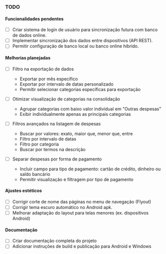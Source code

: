 ﻿### TODO

#### Funcionalidades pendentes

- [ ] Criar sistema de login de usuário para sincronização futura com banco de dados online.
- [ ] Implementar sincronização dos dados entre dispositivos (API REST).
- [ ] Permitir configuração de banco local ou banco online híbrido.

#### Melhorias planejadas

- [ ] Filtro na exportação de dados
  - Exportar por mês específico
  - Exportar por intervalo de datas personalizado
  - Permitir selecionar categorias específicas para exportação

- [ ] Otimizar visualização de categorias na consolidação
  - Agrupar categorias com baixo valor individual em "Outras despesas"
  - Exibir individualmente apenas as principais categorias

- [ ] Filtros avançados na listagem de despesas
  - Buscar por valores: exato, maior que, menor que, entre
  - Filtro por intervalo de datas
  - Filtro por categoria
  - Buscar por termos na descrição

- [ ] Separar despesas por forma de pagamento
  - Incluir campo para tipo de pagamento: cartão de crédito, dinheiro ou saldo bancário
  - Permitir visualização e filtragem por tipo de pagamento

#### Ajustes estéticos

- [ ] Corrigir corte de nome das páginas no menu de navegação (Flyout)
- [ ] Corrigir tema escuro automático no Android apk.
- [ ] Melhorar adaptação do layout para telas menores (ex. dispositivos Android)

#### Documentação

- [ ] Criar documentação completa do projeto
- [ ] Adicionar instruções de build e publicação para Android e Windows
